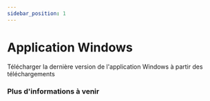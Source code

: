 ```yaml
---
sidebar_position: 1
---
```


# Application Windows

Télécharger la dernière version de l'application Windows à partir des téléchargements

### Plus d'informations à venir